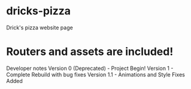 # dricks-pizza
Drick's pizza website page

# Routers and assets are included!

Developer notes
Version 0 (Deprecated) - Project Begin! 
Version 1 - Complete Rebuild with bug fixes
Version 1.1 - Animations and Style Fixes Added
